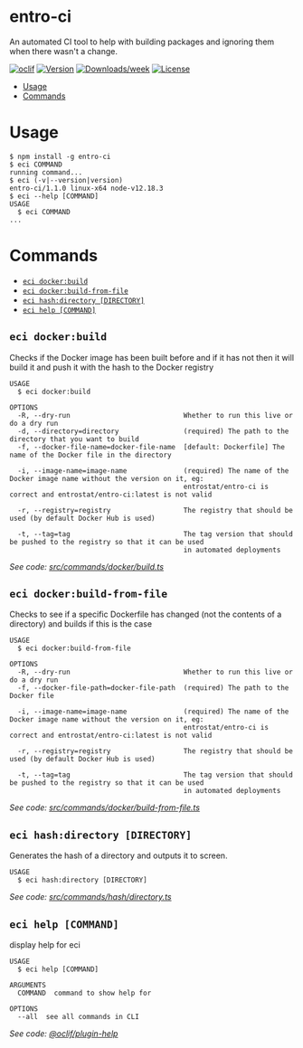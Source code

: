entro-ci
========

An automated CI tool to help with building packages and ignoring them when there wasn&#39;t a change.

[![oclif](https://img.shields.io/badge/cli-oclif-brightgreen.svg)](https://oclif.io)
[![Version](https://img.shields.io/npm/v/entro-ci.svg)](https://npmjs.org/package/entro-ci)
[![Downloads/week](https://img.shields.io/npm/dw/entro-ci.svg)](https://npmjs.org/package/entro-ci)
[![License](https://img.shields.io/npm/l/entro-ci.svg)](https://github.com/entrostat/entro-ci/blob/master/package.json)

<!-- toc -->
* [Usage](#usage)
* [Commands](#commands)
<!-- tocstop -->
# Usage
<!-- usage -->
```sh-session
$ npm install -g entro-ci
$ eci COMMAND
running command...
$ eci (-v|--version|version)
entro-ci/1.1.0 linux-x64 node-v12.18.3
$ eci --help [COMMAND]
USAGE
  $ eci COMMAND
...
```
<!-- usagestop -->
# Commands
<!-- commands -->
* [`eci docker:build`](#eci-dockerbuild)
* [`eci docker:build-from-file`](#eci-dockerbuild-from-file)
* [`eci hash:directory [DIRECTORY]`](#eci-hashdirectory-directory)
* [`eci help [COMMAND]`](#eci-help-command)

## `eci docker:build`

Checks if the Docker image has been built before and if it has not then it will build it and push it with the hash to the Docker registry

```
USAGE
  $ eci docker:build

OPTIONS
  -R, --dry-run                            Whether to run this live or do a dry run
  -d, --directory=directory                (required) The path to the directory that you want to build
  -f, --docker-file-name=docker-file-name  [default: Dockerfile] The name of the Docker file in the directory

  -i, --image-name=image-name              (required) The name of the Docker image name without the version on it, eg:
                                           entrostat/entro-ci is correct and entrostat/entro-ci:latest is not valid

  -r, --registry=registry                  The registry that should be used (by default Docker Hub is used)

  -t, --tag=tag                            The tag version that should be pushed to the registry so that it can be used
                                           in automated deployments
```

_See code: [src/commands/docker/build.ts](https://github.com/entrostat/entro-ci/blob/v1.1.0/src/commands/docker/build.ts)_

## `eci docker:build-from-file`

Checks to see if a specific Dockerfile has changed (not the contents of a directory) and builds if this is the case

```
USAGE
  $ eci docker:build-from-file

OPTIONS
  -R, --dry-run                            Whether to run this live or do a dry run
  -f, --docker-file-path=docker-file-path  (required) The path to the Docker file

  -i, --image-name=image-name              (required) The name of the Docker image name without the version on it, eg:
                                           entrostat/entro-ci is correct and entrostat/entro-ci:latest is not valid

  -r, --registry=registry                  The registry that should be used (by default Docker Hub is used)

  -t, --tag=tag                            The tag version that should be pushed to the registry so that it can be used
                                           in automated deployments
```

_See code: [src/commands/docker/build-from-file.ts](https://github.com/entrostat/entro-ci/blob/v1.1.0/src/commands/docker/build-from-file.ts)_

## `eci hash:directory [DIRECTORY]`

Generates the hash of a directory and outputs it to screen.

```
USAGE
  $ eci hash:directory [DIRECTORY]
```

_See code: [src/commands/hash/directory.ts](https://github.com/entrostat/entro-ci/blob/v1.1.0/src/commands/hash/directory.ts)_

## `eci help [COMMAND]`

display help for eci

```
USAGE
  $ eci help [COMMAND]

ARGUMENTS
  COMMAND  command to show help for

OPTIONS
  --all  see all commands in CLI
```

_See code: [@oclif/plugin-help](https://github.com/oclif/plugin-help/blob/v3.2.0/src/commands/help.ts)_
<!-- commandsstop -->
